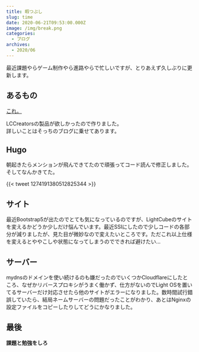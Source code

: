 ```yaml
---
title: 暇つぶし
slug: time
date: 2020-06-21T09:53:00.000Z
image: /img/break.png
categories:
  - ブログ
archives:
  - 2020/06
---
```

最近課題やらゲーム制作やら進路やらで忙しいですが、とりあえず久しぶりに更新します。

## あるもの

[これ。](https://www.lightcube.cf/projects/lightos)

LCCreatorsの製品が欲しかったので作りました。\
詳しいことはそっちのブログに乗せてあります。

## Hugo

朝起きたらメンションが飛んできてたので頑張ってコード読んで修正しました。\
そしてなんかきてた。

{{< tweet 1274191380512825344 >}}

## サイト

最近Bootstrap5が出たのでとても気になっているのですが、LightCubeのサイトを変えるかどうか少しだけ悩んでいます。最近SSIにしたので少しコードの各部分が減りましたが、見た目が微妙なので変えたいところです。ただこれ以上仕様を変えるとややこしや状態になってしまうのでできれば避けたい…

## サーバー

mydnsのドメインを使い続けるのも嫌だったのでいくつかCloudflareにしたところ、なぜかリバースプロキシがうまく働かず、仕方がないのでLight OSを置いてるサーバーだけ対応させたら他のサイトがエラーになりました。数時間試行錯誤していたら、結局ネームサーバーの問題だったことがわかり、あとはNginxの設定ファイルをコピーしたりしてどうにかなりました。

## 最後

**課題と勉強をしろ**